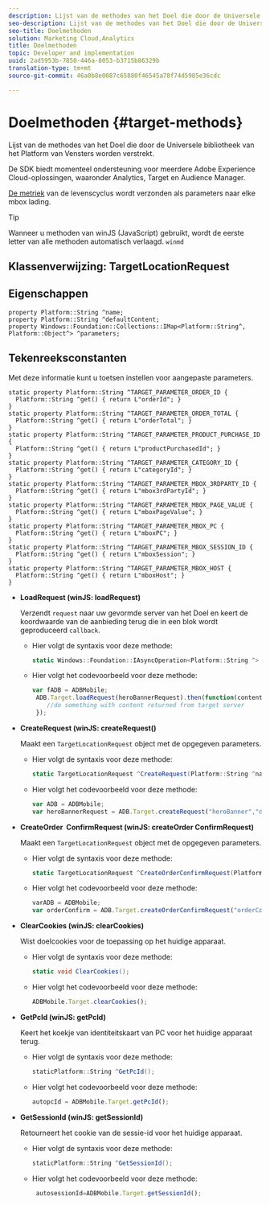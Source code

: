 ```yaml
---
description: Lijst van de methodes van het Doel die door de Universele bibliotheek van het Platform van Vensters worden verstrekt.
seo-description: Lijst van de methodes van het Doel die door de Universele bibliotheek van het Platform van Vensters worden verstrekt.
seo-title: Doelmethoden
solution: Marketing Cloud,Analytics
title: Doelmethoden
topic: Developer and implementation
uuid: 2ad5953b-7850-446a-8053-b3715b86329b
translation-type: tm+mt
source-git-commit: 46a0b8e0087c65880f46545a78f74d5985e36cdc

---
```



# Doelmethoden {#target-methods}

Lijst van de methodes van het Doel die door de Universele bibliotheek van het Platform van Vensters worden verstrekt.

De SDK biedt momenteel ondersteuning voor meerdere Adobe Experience Cloud-oplossingen, waaronder Analytics, Target en Audience Manager.

[De metriek](/help/universal-windows/metrics.md) van de levenscyclus wordt verzonden als parameters naar elke mbox lading.

>[!TIP]
>
>Wanneer u methoden van winJS (JavaScript) gebruikt, wordt de eerste letter van alle methoden automatisch verlaagd. `winmd`

## Klassenverwijzing: TargetLocationRequest

## Eigenschappen

```
property Platform::String ^name; 
property Platform::String ^defaultContent; 
property Windows::Foundation::Collections::IMap<Platform::String^, Platform::Object^> ^parameters;
```

## Tekenreeksconstanten

Met deze informatie kunt u toetsen instellen voor aangepaste parameters.

```
static property Platform::String ^TARGET_PARAMETER_ORDER_ID { 
  Platform::String ^get() { return L"orderId"; } 
} 
static property Platform::String ^TARGET_PARAMETER_ORDER_TOTAL { 
  Platform::String ^get() { return L"orderTotal"; } 
} 
static property Platform::String ^TARGET_PARAMETER_PRODUCT_PURCHASE_ID { 
  Platform::String ^get() { return L"productPurchasedId"; } 
} 
static property Platform::String ^TARGET_PARAMETER_CATEGORY_ID { 
  Platform::String ^get() { return L"categoryId"; } 
} 
static property Platform::String ^TARGET_PARAMETER_MBOX_3RDPARTY_ID { 
  Platform::String ^get() { return L"mbox3rdPartyId"; } 
} 
static property Platform::String ^TARGET_PARAMETER_MBOX_PAGE_VALUE { 
  Platform::String ^get() { return L"mboxPageValue"; } 
} 
static property Platform::String ^TARGET_PARAMETER_MBOX_PC { 
  Platform::String ^get() { return L"mboxPC"; } 
} 
static property Platform::String ^TARGET_PARAMETER_MBOX_SESSION_ID { 
  Platform::String ^get() { return L"mboxSession"; } 
} 
static property Platform::String ^TARGET_PARAMETER_MBOX_HOST { 
  Platform::String ^get() { return L"mboxHost"; } 
}
```

* **LoadRequest (winJS: loadRequest)**

   Verzendt `request` naar uw gevormde server van het Doel en keert de koordwaarde van de aanbieding terug die in een blok wordt geproduceerd `callback`.

   * Hier volgt de syntaxis voor deze methode:

      ```csharp
      static Windows::Foundation::IAsyncOperation<Platform::String ^> ^LoadRequest(TargetLocationRequest ^request);
      ```

   * Hier volgt het codevoorbeeld voor deze methode:

      ```js
      var fADB = ADBMobile; 
       ADB.Target.loadRequest(heroBannerRequest).then(function(content){ 
          //do something with content returned from target server 
       });
      ```

* **CreateRequest (winJS: createRequest()**

   Maakt een `TargetLocationRequest` object met de opgegeven parameters.

   * Hier volgt de syntaxis voor deze methode:

      ```csharp
      static TargetLocationRequest ^CreateRequest(Platform::String ^name, Platform::String ^defaultContent,Windows::Foundation::Collections::IMap<Platform::String^,Platform::Object^> ^parameters); 
      ```

   * Hier volgt het codevoorbeeld voor deze methode:

      ```js
      var ADB = ADBMobile;
      var heroBannerRequest = ADB.Target.createRequest("heroBanner","default.png", null); 
      ```

* **CreateOrder &#x200B; ConfirmRequest (winJS: createOrder &#x200B; ConfirmRequest)**

   Maakt een `TargetLocationRequest` object met de opgegeven parameters.

   * Hier volgt de syntaxis voor deze methode:

      ```csharp
      static TargetLocationRequest ^CreateOrderConfirmRequest(Platform::String ^name, Platform::String ^orderId,Platform::String ^orderTotal,Platform::String ^productPurchasedId,Windows::Foundation::Collections::IMap<Platform::String^,Platform::Object^> ^parameters); 
      ```

   * Hier volgt het codevoorbeeld voor deze methode:

      ```js
      varADB = ADBMobile;
      var orderConfirm = ADB.Target.createOrderConfirmRequest("orderConfirm","order","47.88","3722",null);
      ```

* **ClearCookies (winJS: clearCookies)**

   Wist doelcookies voor de toepassing op het huidige apparaat.

   * Hier volgt de syntaxis voor deze methode:

      ```csharp
      static void ClearCookies();
      ```

   * Hier volgt het codevoorbeeld voor deze methode:

      ```js
      ADBMobile.Target.clearCookies();
      ```

* **GetPcId (winJS: getPcId)**

   Keert het koekje van identiteitskaart van PC voor het huidige apparaat terug.

   * Hier volgt de syntaxis voor deze methode:

      ```csharp
      staticPlatform::String ^GetPcId();
      ```

   * Hier volgt het codevoorbeeld voor deze methode:

      ```js
      autopcId = ADBMobile.Target.getPcId();
      ```

* **GetSessionId (winJS: getSessionId)**

   Retourneert het cookie van de sessie-id voor het huidige apparaat.

   * Hier volgt de syntaxis voor deze methode:

      ```csharp
      staticPlatform::String ^GetSessionId();
      ```

   * Hier volgt het codevoorbeeld voor deze methode:

      ```js
       autosessionId=ADBMobile.Target.getSessionId(); 
      ```

